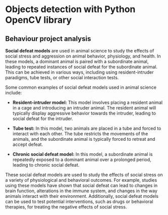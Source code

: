 # Objects detection with Python OpenCV library 

## Behaviour project analysis

**Social defeat models** are used in animal science to study the effects of social stress and aggression on animal behavior, physiology, and health. In these models, a dominant animal is paired with a subordinate animal, leading to repeated instances of social defeat for the subordinate animal. This can be achieved in various ways, including using resident-intruder paradigms, tube tests, or other social interaction tests.

Some common examples of social defeat models used in animal science include:

- **Resident-intruder model:** This model involves placing a resident animal in a cage and introducing an intruder animal. The resident animal will typically display aggressive behavior towards the intruder, leading to social defeat for the intruder.

- **Tube test:** In this model, two animals are placed in a tube and forced to interact with each other. The tube restricts the movements of the animals, and the subordinate animal is typically forced to retreat and accept defeat.

- **Chronic social defeat model:** In this model, a subordinate animal is repeatedly exposed to a dominant animal over a prolonged period, leading to chronic social defeat.

These social defeat models are used to study the effects of social stress on a variety of physiological and behavioral outcomes. For example, studies using these models have shown that social defeat can lead to changes in brain function, alterations in the immune system, and changes in the way animals interact with their environment. Additionally, social defeat models can be used to test potential interventions, such as drugs or behavioral therapies, for treating the negative effects of social stress.
